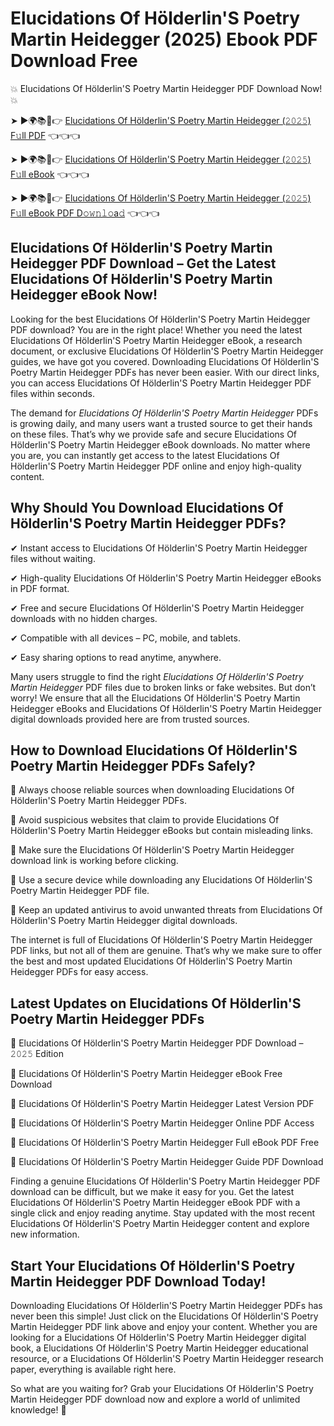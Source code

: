 # Elucidations Of Hölderlin'S Poetry Martin Heidegger (2025) Ebook PDF Download Free

💥 Elucidations Of Hölderlin'S Poetry Martin Heidegger PDF Download Now! 💥

➤ ►🌍📚📱👉 [Elucidations Of Hölderlin'S Poetry Martin Heidegger (𝟸𝟶𝟸𝟻) F𝚞ll PDF](https://getpdf.xyz/elucidations-of-hölderlins-poetry-martin-heidegger) 👈👈👈


➤ ►🌍📚📱👉 [Elucidations Of Hölderlin'S Poetry Martin Heidegger (𝟸𝟶𝟸𝟻) F𝚞ll eBook](https://getpdf.xyz/elucidations-of-hölderlins-poetry-martin-heidegger) 👈👈👈


➤ ►🌍📚📱👉 [Elucidations Of Hölderlin'S Poetry Martin Heidegger (𝟸𝟶𝟸𝟻) F𝚞ll eBook PDF D𝚘𝚠𝚗𝚕𝚘a𝚍](https://getpdf.xyz/elucidations-of-hölderlins-poetry-martin-heidegger) 👈👈👈


## Elucidations Of Hölderlin'S Poetry Martin Heidegger PDF Download – Get the Latest Elucidations Of Hölderlin'S Poetry Martin Heidegger eBook Now!

Looking for the best Elucidations Of Hölderlin'S Poetry Martin Heidegger PDF download? You are in the right place! Whether you need the latest Elucidations Of Hölderlin'S Poetry Martin Heidegger eBook, a research document, or exclusive Elucidations Of Hölderlin'S Poetry Martin Heidegger guides, we have got you covered. Downloading Elucidations Of Hölderlin'S Poetry Martin Heidegger PDFs has never been easier. With our direct links, you can access Elucidations Of Hölderlin'S Poetry Martin Heidegger PDF files within seconds.

The demand for *Elucidations Of Hölderlin'S Poetry Martin Heidegger* PDFs is growing daily, and many users want a trusted source to get their hands on these files. That’s why we provide safe and secure Elucidations Of Hölderlin'S Poetry Martin Heidegger eBook downloads. No matter where you are, you can instantly get access to the latest Elucidations Of Hölderlin'S Poetry Martin Heidegger PDF online and enjoy high-quality content.

## Why Should You Download Elucidations Of Hölderlin'S Poetry Martin Heidegger PDFs?

✔ Instant access to Elucidations Of Hölderlin'S Poetry Martin Heidegger files without waiting.

✔ High-quality Elucidations Of Hölderlin'S Poetry Martin Heidegger eBooks in PDF format.

✔ Free and secure Elucidations Of Hölderlin'S Poetry Martin Heidegger downloads with no hidden charges.

✔ Compatible with all devices – PC, mobile, and tablets.

✔ Easy sharing options to read anytime, anywhere.

Many users struggle to find the right *Elucidations Of Hölderlin'S Poetry Martin Heidegger* PDF files due to broken links or fake websites. But don’t worry! We ensure that all the Elucidations Of Hölderlin'S Poetry Martin Heidegger eBooks and Elucidations Of Hölderlin'S Poetry Martin Heidegger digital downloads provided here are from trusted sources.

## How to Download Elucidations Of Hölderlin'S Poetry Martin Heidegger PDFs Safely?

📌 Always choose reliable sources when downloading Elucidations Of Hölderlin'S Poetry Martin Heidegger PDFs.

📌 Avoid suspicious websites that claim to provide Elucidations Of Hölderlin'S Poetry Martin Heidegger eBooks but contain misleading links.

📌 Make sure the Elucidations Of Hölderlin'S Poetry Martin Heidegger download link is working before clicking.

📌 Use a secure device while downloading any Elucidations Of Hölderlin'S Poetry Martin Heidegger PDF file.

📌 Keep an updated antivirus to avoid unwanted threats from Elucidations Of Hölderlin'S Poetry Martin Heidegger digital downloads.

The internet is full of Elucidations Of Hölderlin'S Poetry Martin Heidegger PDF links, but not all of them are genuine. That’s why we make sure to offer the best and most updated Elucidations Of Hölderlin'S Poetry Martin Heidegger PDFs for easy access.

## Latest Updates on Elucidations Of Hölderlin'S Poetry Martin Heidegger PDFs

🔹 Elucidations Of Hölderlin'S Poetry Martin Heidegger PDF Download – 𝟸𝟶𝟸𝟻 Edition

🔹 Elucidations Of Hölderlin'S Poetry Martin Heidegger eBook Free Download

🔹 Elucidations Of Hölderlin'S Poetry Martin Heidegger Latest Version PDF

🔹 Elucidations Of Hölderlin'S Poetry Martin Heidegger Online PDF Access

🔹 Elucidations Of Hölderlin'S Poetry Martin Heidegger Full eBook PDF Free

🔹 Elucidations Of Hölderlin'S Poetry Martin Heidegger Guide PDF Download

Finding a genuine Elucidations Of Hölderlin'S Poetry Martin Heidegger PDF download can be difficult, but we make it easy for you. Get the latest Elucidations Of Hölderlin'S Poetry Martin Heidegger eBook PDF with a single click and enjoy reading anytime. Stay updated with the most recent Elucidations Of Hölderlin'S Poetry Martin Heidegger content and explore new information.

## Start Your Elucidations Of Hölderlin'S Poetry Martin Heidegger PDF Download Today!

Downloading Elucidations Of Hölderlin'S Poetry Martin Heidegger PDFs has never been this simple! Just click on the Elucidations Of Hölderlin'S Poetry Martin Heidegger PDF link above and enjoy your content. Whether you are looking for a Elucidations Of Hölderlin'S Poetry Martin Heidegger digital book, a Elucidations Of Hölderlin'S Poetry Martin Heidegger educational resource, or a Elucidations Of Hölderlin'S Poetry Martin Heidegger research paper, everything is available right here.

So what are you waiting for? Grab your Elucidations Of Hölderlin'S Poetry Martin Heidegger PDF download now and explore a world of unlimited knowledge! 🚀